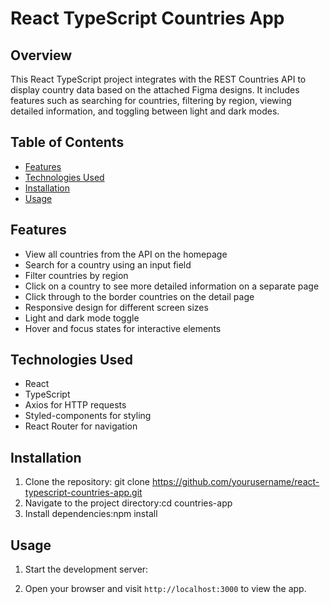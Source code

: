 # React TypeScript Countries App

## Overview

This React TypeScript project integrates with the REST Countries API to display country data based on the attached Figma designs. It includes features such as searching for countries, filtering by region, viewing detailed information, and toggling between light and dark modes.

## Table of Contents

- [Features](#features)
- [Technologies Used](#technologies-used)
- [Installation](#installation)
- [Usage](#usage)

## Features

- View all countries from the API on the homepage
- Search for a country using an input field
- Filter countries by region
- Click on a country to see more detailed information on a separate page
- Click through to the border countries on the detail page
- Responsive design for different screen sizes
- Light and dark mode toggle
- Hover and focus states for interactive elements

## Technologies Used

- React
- TypeScript
- Axios for HTTP requests
- Styled-components for styling
- React Router for navigation

## Installation

1. Clone the repository: git clone https://github.com/yourusername/react-typescript-countries-app.git
2. Navigate to the project directory:cd countries-app
3. Install dependencies:npm install

## Usage

1. Start the development server:

2. Open your browser and visit `http://localhost:3000` to view the app.
